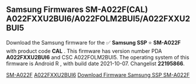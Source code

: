 <h2>Samsung Firmwares SM-A022F(CAL) A022FXXU2BUI6/A022FOLM2BUI5/A022FXXU2BUI5</h2>
Download the Samsung firmware for the ✅ <strong>Samsung SSP </strong> ⭐ <strong>SM-A022F</strong> with product code <strong>CAL</strong> . This firmware has version number PDA <strong>A022FXXU2BUI6</strong> and CSC A022FOLM2BUI5. The operating system of this firmware is Android R , with build date 2021-10-07. Changelist <strong>22195866</strong>.


[SM-A022F](https://samfirm.shop/samsung/model/SM-A022F)
[A022FXXU2BUI6](https://samfirm.shop/samsung/pda/A022FXXU2BUI6)
[Download Firmware Samsung SSP SM-A022F](https://samfirm.shop/samsung/firmware/463609)
